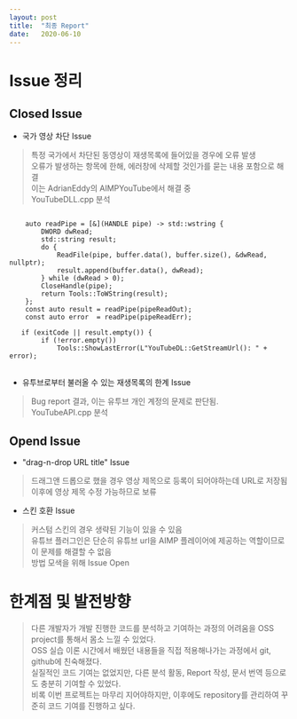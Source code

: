 ```yaml
---
layout: post
title:  "최종 Report"
date:   2020-06-10
---
```


# Issue 정리

## Closed Issue

+ 국가 영상 차단 Issue
> 특정 국가에서 차단된 동영상이 재생목록에 들어있을 경우에 오류 발생<br>
> 오류가 발생하는 항목에 한해, 에러창에 삭제할 것인가를 묻는 내용 포함으로 해결<br>
> 이는 AdrianEddy의 AIMPYouTube에서 해결 중<br>
> YouTubeDLL.cpp 분석<br>
<pre>
<code>
    auto readPipe = [&](HANDLE pipe) -> std::wstring {
        DWORD dwRead;
        std::string result;
        do {
            ReadFile(pipe, buffer.data(), buffer.size(), &dwRead, nullptr);
            result.append(buffer.data(), dwRead);
        } while (dwRead > 0);
        CloseHandle(pipe);
        return Tools::ToWString(result);
    };
    const auto result = readPipe(pipeReadOut);
    const auto error  = readPipe(pipeReadErr);

   if (exitCode || result.empty()) {
        if (!error.empty())
            Tools::ShowLastError(L"YouTubeDL::GetStreamUrl(): " + error);
</code>
</pre>


+ 유투브로부터 불러올 수 있는 재생목록의 한계 Issue
> Bug report 결과, 이는 유투브 개인 계정의 문제로 판단됨.<br>
> YouTubeAPI.cpp 분석<br>

## Opend Issue

+ "drag-n-drop URL title" Issue
> 드래그앤 드롭으로 했을 경우 영상 제목으로 등록이 되어야하는데 URL로 저장됨<br>
> 이후에 영상 제목 수정 가능하므로 보류<br>

+ 스킨 호환 Issue
> 커스텀 스킨의 경우 생략된 기능이 있을 수 있음<br>
> 유튜브 플러그인은 단순히 유튜브 url을 AIMP 플레이어에 제공하는 역할이므로 이 문제를 해결할 수 없음<br>
> 방법 모색을 위해 Issue Open<br>

# 한계점 및 발전방향
> 다른 개발자가 개발 진행한 코드를 분석하고 기여하는 과정의 어려움을 OSS project를 통해서 몸소 느낄 수 있었다.<br>
> OSS 실습 이론 시간에서 배웠던 내용들을 직접 적용해나가는 과정에서 git, github에 친숙해졌다.<br>
> 실질적인 코드 기여는 없었지만, 다른 분석 활동, Report 작성, 문서 번역 등으로도 충분히 기여할 수 있었다.<br>
> 비록 이번 프로젝트는 마무리 지어야하지만, 이후에도 repository를 관리하여 꾸준히 코드 기여를 진행하고 싶다.<br>
